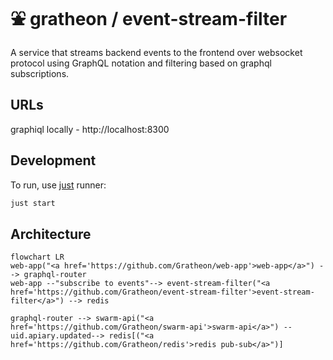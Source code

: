 # ⛲️ gratheon / event-stream-filter

A service that streams backend events to the frontend over websocket protocol using GraphQL notation and filtering based on graphql subscriptions.

## URLs

graphiql locally - http://localhost:8300

## Development

To run, use [just](https://github.com/casey/just) runner:

```sh
just start
```

## Architecture

```mermaid
flowchart LR
web-app("<a href='https://github.com/Gratheon/web-app'>web-app</a>") --> graphql-router
web-app --"subscribe to events"--> event-stream-filter("<a href='https://github.com/Gratheon/event-stream-filter'>event-stream-filter</a>") --> redis

graphql-router --> swarm-api("<a href='https://github.com/Gratheon/swarm-api'>swarm-api</a>") --uid.apiary.updated--> redis[("<a href='https://github.com/Gratheon/redis'>redis pub-sub</a>")]
```
